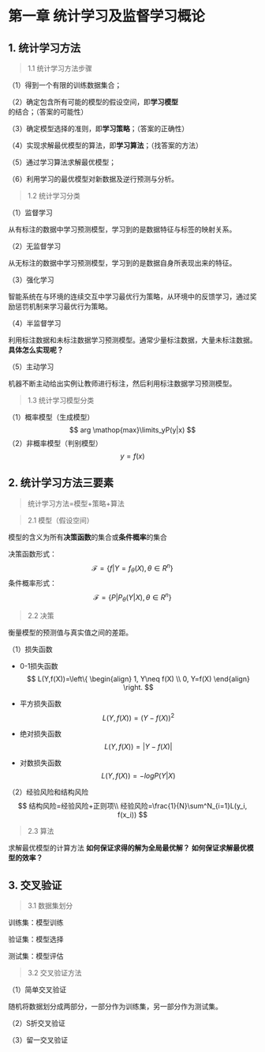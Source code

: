 # 第一章 统计学习及监督学习概论

## 1. 统计学习方法

> 1.1 统计学习方法步骤

（1）得到一个有限的训练数据集合；

（2）确定包含所有可能的模型的假设空间，即**学习模型**的结合；（答案的可能性）

（3）确定模型选择的准则，即**学习策略**；（答案的正确性）

（4）实现求解最优模型的算法，即**学习算法**；（找答案的方法）

（5）通过学习算法求解最优模型；

（6）利用学习的最优模型对新数据及逆行预测与分析。

> 1.2 统计学习分类

（1）监督学习

从有标注的数据中学习预测模型，学习到的是数据特征与标签的映射关系。

（2）无监督学习

从无标注的数据中学习预测模型，学习到的是数据自身所表现出来的特征。

（3）强化学习

智能系统在与环境的连续交互中学习最优行为策略，从环境中的反馈学习，通过奖励惩罚机制来学习最优行为策略。

（4）半监督学习

利用标注数据和未标注数据学习预测模型。通常少量标注数据，大量未标注数据。**具体怎么实现呢？**

（5）主动学习

机器不断主动给出实例让教师进行标注，然后利用标注数据学习预测模型。

> 1.3 统计学习模型分类

（1）概率模型（生成模型）
$$
arg \mathop{max}\limits_yP(y|x)
$$
（2）非概率模型（判别模型）
$$
y = f(x)
$$

## 2. 统计学习方法三要素

> 统计学习方法=模型+策略+算法

> 2.1 模型（假设空间）

模型的含义为所有**决策函数**的集合或**条件概率**的集合

决策函数形式：
$$
\mathcal{F}=\{f|Y=f_\theta(X), \theta\in R^n \}
$$
条件概率形式：
$$
\mathcal{F}=\{P|P_\theta(Y|X),\theta \in R^n\}
$$

> 2.2 决策

衡量模型的预测值与真实值之间的差距。

（1）损失函数

- 0-1损失函数
  $$
  L(Y,f(X))=\left\{
  \begin{align}
  1, Y\neq f(X)
  \\ 0, Y=f(X)
  \end{align}
  \right.
  $$

- 平方损失函数
  $$
  L(Y,f(X))=(Y-f(X))^2
  $$

- 绝对损失函数
  $$
  L(Y,f(X))=|Y-f(X)|
  $$

- 对数损失函数
  $$
  L(Y,f(X))=-logP(Y|X)
  $$

（2）经验风险和结构风险
$$
结构风险=经验风险+正则项\\
经验风险=\frac{1}{N}\sum^N_{i=1}L(y_i, f(x_i))
$$

> 2.3 算法

求解最优模型的计算方法
**如何保证求得的解为全局最优解？**
**如何保证求解最优模型的效率？**

## 3. 交叉验证

> 3.1 数据集划分

训练集：模型训练

验证集：模型选择

测试集：模型评估

> 3.2 交叉验证方法

（1）简单交叉验证

随机将数据划分成两部分，一部分作为训练集，另一部分作为测试集。

（2）S折交叉验证

（3）留一交叉验证